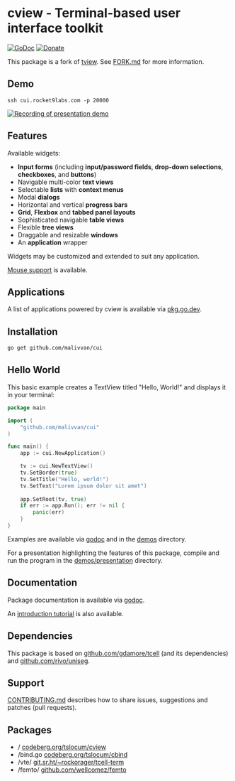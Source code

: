 # cview - Terminal-based user interface toolkit
[![GoDoc](https://codeberg.org/tslocum/godoc-static/raw/branch/master/badge.svg)](https://docs.rocket9labs.com/github.com/malivvan/cui)
[![Donate](https://img.shields.io/liberapay/receives/rocket9labs.com.svg?logo=liberapay)](https://liberapay.com/rocket9labs.com)

This package is a fork of [tview](https://github.com/rivo/tview).
See [FORK.md](https://github.com/malivvan/cui/src/branch/master/FORK.md) for more information.

## Demo

`ssh cui.rocket9labs.com -p 20000`

[![Recording of presentation demo](https://github.com/malivvan/cui/raw/branch/master/cui.svg)](https://github.com/malivvan/cui/src/branch/master/demos/presentation)

## Features

Available widgets:

- __Input forms__ (including __input/password fields__, __drop-down selections__, __checkboxes__, and __buttons__)
- Navigable multi-color __text views__
- Selectable __lists__ with __context menus__
- Modal __dialogs__
- Horizontal and vertical __progress bars__
- __Grid__, __Flexbox__ and __tabbed panel layouts__
- Sophisticated navigable __table views__
- Flexible __tree views__
- Draggable and resizable __windows__
- An __application__ wrapper

Widgets may be customized and extended to suit any application.

[Mouse support](https://docs.rocket9labs.com/github.com/malivvan/cui#hdr-Mouse_Support) is available.

## Applications

A list of applications powered by cview is available via [pkg.go.dev](https://pkg.go.dev/github.com/malivvan/cui?tab=importedby).

## Installation

```bash
go get github.com/malivvan/cui
```

## Hello World

This basic example creates a TextView titled "Hello, World!" and displays it in your terminal:

```go
package main

import (
	"github.com/malivvan/cui"
)

func main() {
	app := cui.NewApplication()

	tv := cui.NewTextView()
	tv.SetBorder(true)
	tv.SetTitle("Hello, world!")
	tv.SetText("Lorem ipsum dolor sit amet")
	
	app.SetRoot(tv, true)
	if err := app.Run(); err != nil {
		panic(err)
	}
}
```

Examples are available via [godoc](https://docs.rocket9labs.com/github.com/malivvan/cui#pkg-examples)
and in the [demos](https://github.com/malivvan/cui/src/branch/master/demos) directory.

For a presentation highlighting the features of this package, compile and run
the program in the [demos/presentation](https://github.com/malivvan/cui/src/branch/master/demos/presentation) directory.

## Documentation

Package documentation is available via [godoc](https://docs.rocket9labs.com/github.com/malivvan/cui).

An [introduction tutorial](https://rocket9labs.com/post/tview-and-you/) is also available.

## Dependencies

This package is based on [github.com/gdamore/tcell](https://github.com/gdamore/tcell)
(and its dependencies) and [github.com/rivo/uniseg](https://github.com/rivo/uniseg).

## Support

[CONTRIBUTING.md](https://github.com/malivvan/cui/src/branch/master/CONTRIBUTING.md) describes how to share
issues, suggestions and patches (pull requests).

## Packages
- / [codeberg.org/tslocum/cview](https://codeberg.org/tslocum/cview/src/commit/242e7c1f1b61a4b3722a1afb45ca1165aefa9a59)
- /bind.go [codeberg.org/tslocum/cbind](https://codeberg.org/tslocum/cbind/src/commit/5cd49d3cfccbe4eefaab8a5282826aa95100aa42)
- /vte/ [git.sr.ht/~rockorager/tcell-term](https://git.sr.ht/~rockorager/tcell-term/refs/v0.10.0)
- /femto/ [github.com/wellcomez/femto](https://github.com/wellcomez/femto/tree/8413a0288bcb042fd0de5cbbcb9893c16a01ee69)